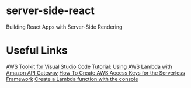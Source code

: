 # server-side-react
Building React Apps with Server-Side Rendering

# Useful Links
[AWS Toolkit for Visual Studio Code](https://docs.aws.amazon.com/toolkit-for-vscode/latest/userguide/welcome.html)
[Tutorial: Using AWS Lambda with Amazon API Gateway](https://docs.aws.amazon.com/lambda/latest/dg/services-apigateway-tutorial.html)
[How To Create AWS Access Keys for the Serverless Framework](https://www.youtube.com/watch?v=KngM5bfpttA)
[Create a Lambda function with the console](https://docs.aws.amazon.com/lambda/latest/dg/getting-started-create-function.html)